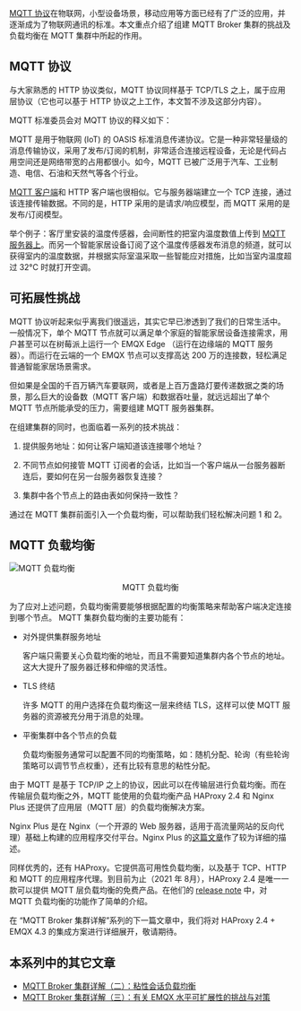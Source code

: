 [MQTT 协议](https://www.emqx.com/zh/mqtt)在物联网，小型设备场景，移动应用等方面已经有了广泛的应用，并逐渐成为了物联网通讯的标准。本文重点介绍了组建 MQTT Broker 集群的挑战及负载均衡在 MQTT 集群中所起的作用。


## MQTT 协议

与大家熟悉的 HTTP 协议类似，MQTT 协议同样基于 TCP/TLS 之上，属于应用层协议（它也可以基于 HTTP 协议之上工作，本文暂不涉及这部分内容）。

MQTT 标准委员会对 MQTT 协议的释义如下：

MQTT 是用于物联网 (IoT) 的 OASIS 标准消息传递协议。它是一种非常轻量级的消息传输协议，采用了发布/订阅的机制，非常适合连接远程设备，无论是代码占用空间还是网络带宽的占用都很小。如今，MQTT 已被广泛用于汽车、工业制造、电信、石油和天然气等各个行业。

[MQTT 客户端](https://www.emqx.com/zh/blog/introduction-to-the-commonly-used-mqtt-client-library)和 HTTP 客户端也很相似。它与服务器端建立一个 TCP 连接，通过该连接传输数据。不同的是，HTTP 采用的是请求/响应模型，而 MQTT 采用的是发布/订阅模型。

举个例子：客厅里安装的温度传感器，会间断性的把室内温度数值上传到 [MQTT 服务器上](https://www.emqx.io/zh)。而另一个智能家居设备订阅了这个温度传感器发布消息的频道，就可以获得室内的温度数据，并根据实际室温采取一些智能应对措施，比如当室内温度超过 32°C 时就打开空调。

## 可拓展性挑战

MQTT 协议听起来似乎离我们很遥远，其实它早已渗透到了我们的日常生活中。一般情况下，单个 MQTT 节点就可以满足单个家庭的智能家居设备连接需求，用户甚至可以在树莓派上运行一个 EMQX Edge （运行在边缘端的 MQTT 服务器）。而运行在云端的一个 EMQX 节点可以支撑高达 200 万的连接数，轻松满足普通智能家居场景需求。

但如果是全国的千百万辆汽车要联网，或者是上百万盏路灯要传递数据之类的场景，那么巨大的设备数（MQTT 客户端）和数据吞吐量，就远远超出了单个 MQTT 节点所能承受的压力，需要组建 MQTT 服务器集群。

在组建集群的同时，也面临着一系列的技术挑战：

1. 提供服务地址：如何让客户端知道该连接哪个地址？

2. 不同节点如何接管 MQTT 订阅者的会话，比如当一个客户端从一台服务器断连后，要如何在另一台服务器恢复连接？

3. 集群中各个节点上的路由表如何保持一致性？

通过在 MQTT 集群前面引入一个负载均衡，可以帮助我们轻松解决问题 1 和 2。


## MQTT 负载均衡

![MQTT 负载均衡](https://static.emqx.net/images/017284bd21723e22993d75f2305jjsjajs.png)

<p align="center">MQTT 负载均衡</p>


为了应对上述问题，负载均衡需要能够根据配置的均衡策略来帮助客户端决定连接到哪个节点。 MQTT 集群负载均衡的主要功能有：

- 对外提供集群服务地址

  客户端只需要关心负载均衡的地址，而且不需要知道集群内各个节点的地址。这大大提升了服务器迁移和伸缩的灵活性。

- TLS 终结

  许多 MQTT 的用户选择在负载均衡这一层来终结 TLS，这样可以使 MQTT 服务器的资源被充分用于消息的处理。

- 平衡集群中各个节点的负载

  负载均衡服务通常可以配置不同的均衡策略，如：随机分配、轮询（有些轮询策略可以调节节点权重），还有比较有意思的粘性分配。

由于 MQTT 是基于 TCP/IP 之上的协议，因此可以在传输层进行负载均衡。而在传输层负载均衡之外，MQTT 能使用的负载均衡产品 HAProxy 2.4 和 Nginx Plus 还提供了应用层（MQTT 层）的负载均衡解决方案。

Nginx Plus 是在 Nginx（一个开源的 Web 服务器，适用于高流量网站的反向代理）基础上构建的应用程序交付平台。Nginx Plus 的[这篇文章](https://www.nginx.com/blog/nginx-plus-iot-load-balancing-mqtt/)作了较为详细的描述。

同样优秀的，还有 HAProxy。它提供高可用性负载均衡，以及基于 TCP、HTTP 和 MQTT 的应用程序代理。到目前为止（2021 年 8月），HAProxy 2.4 是唯一一款可以提供 MQTT 层负载均衡的免费产品。在他们的 [release note](https://www.haproxy.com/blog/announcing-haproxy-2-4/) 中，对 MQTT 负载均衡的功能作了简单的介绍。

在 “MQTT Broker 集群详解”系列的下一篇文章中，我们将对 HAProxy 2.4 + EMQX 4.3 的集成方案进行详细展开，敬请期待。



## 本系列中的其它文章

- [MQTT Broker 集群详解（二）：粘性会话负载均衡](https://www.emqx.com/zh/blog/mqtt-broker-clustering-part-2-sticky-session-load-balancing)
- [MQTT Broker 集群详解（三）：有关 EMQX 水平可扩展性的挑战与对策](https://www.emqx.com/zh/blog/mqtt-broker-clustering-part-3-challenges-and-solutions-of-emqx-horizontal-scalability)
